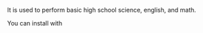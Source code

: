 It is used to perform basic high school science, english, and math.

You can install with <pip install KavModule>
